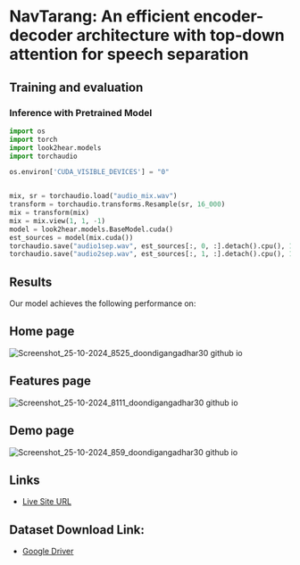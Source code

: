 # NavTarang: An efficient encoder-decoder architecture with top-down attention for speech separation

## Training and evaluation

### Inference with Pretrained Model
```python
import os
import torch
import look2hear.models
import torchaudio

os.environ['CUDA_VISIBLE_DEVICES'] = "0"


mix, sr = torchaudio.load("audio_mix.wav")
transform = torchaudio.transforms.Resample(sr, 16_000)
mix = transform(mix)
mix = mix.view(1, 1, -1)
model = look2hear.models.BaseModel.cuda()
est_sources = model(mix.cuda())
torchaudio.save("audio1sep.wav", est_sources[:, 0, :].detach().cpu(), 16_000)
torchaudio.save("audio2sep.wav", est_sources[:, 1, :].detach().cpu(), 16_000)
```

## Results

Our model achieves the following performance on:
## Home page
![Screenshot_25-10-2024_8525_doondigangadhar30 github io](https://github.com/user-attachments/assets/0490841b-e586-4d7b-b0b5-31b0c36e771d)
## Features page
![Screenshot_25-10-2024_8111_doondigangadhar30 github io](https://github.com/user-attachments/assets/6b2ba24b-9226-4f76-9bb3-69a2729cb017)
## Demo page
![Screenshot_25-10-2024_859_doondigangadhar30 github io](https://github.com/user-attachments/assets/f23a3882-935f-4483-82e1-d635e15dffcc)

## Links

- [Live Site URL]( https://doondigangadhar30.github.io/NavTarang/)
 ## Dataset Download Link: 
- [Google Driver](https://drive.google.com/file/d/1dCWD5OIGcj43qTidmU18unoaqo_6QetW/view?usp=sharing)
